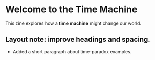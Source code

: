 # Welcome to the Time Machine
This zine explores how a ****time machine**** might change our world.
## Layout note: improve headings and spacing.
- Added a short paragraph about time-paradox examples.
